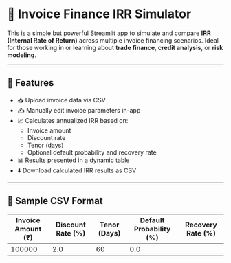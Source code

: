 # 📄 Invoice Finance IRR Simulator

This is a simple but powerful Streamlit app to simulate and compare **IRR (Internal Rate of Return)** across multiple invoice financing scenarios. Ideal for those working in or learning about **trade finance**, **credit analysis**, or **risk modeling**.

---

## 🔧 Features

- 📥 Upload invoice data via CSV
- ✍️ Manually edit invoice parameters in-app
- 💹 Calculates annualized IRR based on:
  - Invoice amount
  - Discount rate
  - Tenor (days)
  - Optional default probability and recovery rate
- 📊 Results presented in a dynamic table
- ⬇️ Download calculated IRR results as CSV

---

## 📁 Sample CSV Format

| Invoice Amount (₹) | Discount Rate (%) | Tenor (Days) | Default Probability (%) | Recovery Rate (%) |
|--------------------|--------------------|--------------|--------------------------|--------------------|
| 100000             | 2.0                | 60           | 0.0
